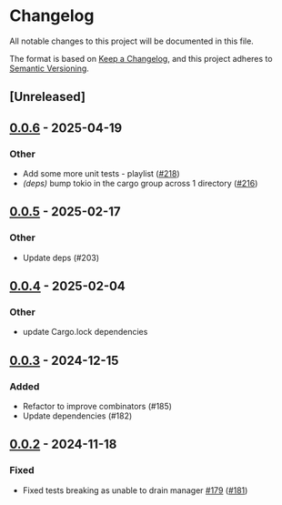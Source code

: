 # Changelog

All notable changes to this project will be documented in this file.

The format is based on [Keep a Changelog](https://keepachangelog.com/en/1.0.0/),
and this project adheres to [Semantic Versioning](https://semver.org/spec/v2.0.0.html).

## [Unreleased]


## [0.0.6](https://github.com/yonasBSD/youtui/compare/async-callback-manager/v0.0.5...async-callback-manager/v0.0.6) - 2025-04-19

### Other
- Add some more unit tests - playlist ([#218](https://github.com/yonasBSD/youtui/pull/218))
- *(deps)* bump tokio in the cargo group across 1 directory ([#216](https://github.com/yonasBSD/youtui/pull/216))





## [0.0.5](https://github.com/nick42d/youtui/compare/async-callback-manager/v0.0.4...async-callback-manager/v0.0.5) - 2025-02-17

### Other
- Update deps (#203)


## [0.0.4](https://github.com/nick42d/youtui/compare/async-callback-manager/v0.0.3...async-callback-manager/v0.0.4) - 2025-02-04

### Other
- update Cargo.lock dependencies




## [0.0.3](https://github.com/nick42d/youtui/compare/async-callback-manager/v0.0.2...async-callback-manager/v0.0.3) - 2024-12-15

### Added
- Refactor to improve combinators (#185)
- Update dependencies (#182)

## [0.0.2](https://github.com/nick42d/youtui/compare/async-callback-manager/v0.0.1...async-callback-manager/v0.0.2) - 2024-11-18

### Fixed
- Fixed tests breaking as unable to drain manager [#179](https://github.com/nick42d/youtui/pull/179) ([#181](https://github.com/nick42d/youtui/pull/181))


